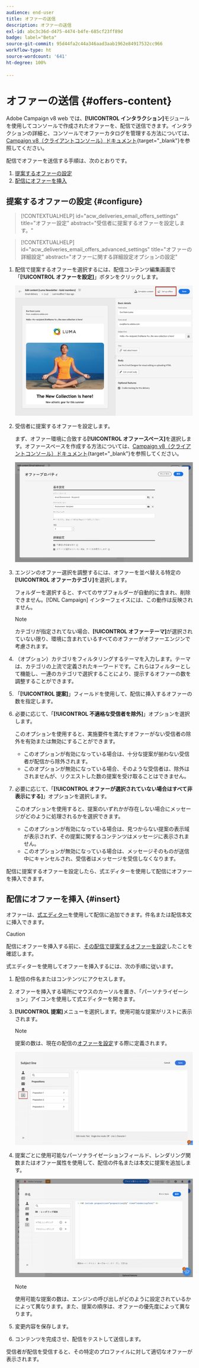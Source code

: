 ```yaml
---
audience: end-user
title: オファーの送信
description: オファーの送信
exl-id: abc3c36d-d475-4474-b4fe-685cf23ff89d
badge: label="Beta"
source-git-commit: 95d44fa2c44a346aad3aab1962e84917532cc966
workflow-type: ht
source-wordcount: '641'
ht-degree: 100%

---
```



# オファーの送信 {#offers-content}

Adobe Campaign v8 web では、**[!UICONTROL インタラクション]**&#x200B;モジュールを使用してコンソールで作成されたオファーを、配信で送信できます。インタラクションの詳細と、コンソールでオファーカタログを管理する方法については、[Campaign v8（クライアントコンソール）ドキュメント](https://experienceleague.adobe.com/docs/campaign/campaign-v8/offers/interaction.html?lang=ja){target="_blank"}を参照してください。

配信でオファーを送信する手順は、次のとおりです。

1. [提案するオファーの設定](#configure)
1. [配信にオファーを挿入](#insert)

## 提案するオファーの設定 {#configure}

>[!CONTEXTUALHELP]
>id="acw_deliveries_email_offers_settings"
>title="オファー設定"
>abstract="受信者に提案するオファーを設定します。"

>[!CONTEXTUALHELP]
>id="acw_deliveries_email_offers_advanced_settings"
>title="オファーの詳細設定"
>abstract="オファーに関する詳細設定オプションの設定"

1. 配信で提案するオファーを選択するには、配信コンテンツ編集画面で「**[!UICONTROL オファーを設定]**」ボタンをクリックします。

   ![](assets/setup-offers.png)

1. 受信者に提案するオファーを設定します。

   まず、オファー環境に合致する&#x200B;**[!UICONTROL オファースペース]**&#x200B;を選択します。オファースペースを作成する方法については、[Campaign v8（クライアントコンソール）ドキュメント](https://experienceleague.adobe.com/docs/campaign/campaign-v8/offers/interaction-settings/interaction-offer-spaces.html?lang=ja){target="_blank"}を参照してください。

   ![](assets/create-content-offers.png)

1. エンジンのオファー選択を調整するには、オファーを並べ替える特定の&#x200B;**[!UICONTROL オファーカテゴリ]**&#x200B;を選択します。

   フォルダーを選択すると、すべてのサブフォルダーが自動的に含まれ、削除できません。[!DNL Campaign] インターフェイスには、この動作は反映されません。

   >[!NOTE]
   >
   >カテゴリが指定されてない場合、**[!UICONTROL オファーテーマ]**&#x200B;が選択されていない限り、環境に含まれているすべてのオファーがオファーエンジンで考慮されます。

1. （オプション）カテゴリをフィルタリングするテーマを入力します。テーマは、カテゴリの上流で定義されたキーワードです。これらはフィルターとして機能し、一連のカテゴリで選択することにより、提示するオファーの数を調整することができます。

1. 「**[!UICONTROL 提案]**」フィールドを使用して、配信に挿入するオファーの数を指定します。

1. 必要に応じて、「**[!UICONTROL 不適格な受信者を除外]**」オプションを選択します。

   このオプションを使用すると、実施要件を満たすオファーがない受信者の除外を有効または無効にすることができます。

   * このオプションが有効になっている場合は、十分な提案が揃わない受信者が配信から除外されます。
   * このオプションが無効になっている場合、そのような受信者は、除外はされませんが、リクエストした数の提案を受け取ることはできません。

1. 必要に応じて、「**[!UICONTROL オファーが選択されていない場合はすべて非表示にする]**」オプションを選択します。

   このオプションを使用すると、提案のいずれかが存在しない場合にメッセージがどのように処理されるかを選択できます。

   * このオプションが有効になっている場合は、見つからない提案の表示域が表示されず、その提案に関するコンテンツはメッセージに表示されません。
   * このオプションが無効になっている場合は、メッセージそのものが送信中にキャンセルされ、受信者はメッセージを受信しなくなります。

配信に提案するオファーを設定したら、式エディターを使用して配信にオファーを挿入できます。

## 配信にオファーを挿入 {#insert}

オファーは、[式エディター](../personalization/gs-personalization.md#access)を使用して配信に追加できます。件名または配信本文に挿入できます。

>[!CAUTION]
>
>配信にオファーを挿入する前に、[その配信で提案するオファーを設定](#configure)したことを確認します。

式エディターを使用してオファーを挿入するには、次の手順に従います。

1. 配信の件名またはコンテンツにアクセスします。

1. オファーを挿入する場所にマウスのカーソルを置き、「パーソナライゼーション」アイコンを使用して式エディターを開きます。

1. **[!UICONTROL 提案]**&#x200B;メニューを選択します。使用可能な提案がリストに表示されます。

   >[!NOTE]
   >
   >提案の数は、現在の配信の[オファーを設定](#configure)する際に定義されます。

   ![](assets/offer-insertion.png)

1. 提案ごとに使用可能なパーソナライゼーションフィールド、レンダリング関数またはオファー属性を使用して、配信の件名または本文に提案を追加します。

   ![](assets/offer-inserted.png)

   >[!NOTE]
   >
   >使用可能な提案の数は、エンジンの呼び出しがどのように設定されているかによって異なります。また、提案の順序は、オファーの優先度によって異なります。

1. 変更内容を保存します。

1. コンテンツを完成させ、配信をテストして送信します。

受信者が配信を受信すると、その特定のプロファイルに対して適切なオファーが表示されます。
